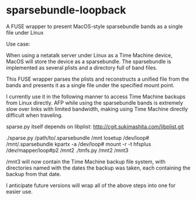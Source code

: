 sparsebundle-loopback
=====================

A FUSE wrapper to present MacOS-style sparsebundle bands as a single file under Linux

Use case:

When using a netatalk server under Linux as a Time Machine device, MacOS
will store the device as a sparsebundle. The sparsebundle is implemented as
several plists and a directory full of band files.

This FUSE wrapper parses the plists and reconstructs a unified file from
the bands and presents it as a single file under the specified mount point.

I currently use it in the following manner to access Time Machine backups
from Linux directly. AFP while using the sparsebundle bands is extremely
slow over links with limited bandwidth, making using Time Machine directly
difficult when traveling.

sparse.py itself depends on libplist: http://cgit.sukimashita.com/libplist.git

./sparse.py /path/to/<name>.sparsebundle /mnt
losetup /dev/loop# /mnt/<name>.sparsebundle
kpartx -a /dev/loop#
mount -r -t hfsplus /dev/mapper/loop#p2 /mnt2
./tmfs.py /mnt2 /mnt3

/mnt3 will now contain the Time Machine backup file system, with directories
named with the dates the backup was taken, each containing the backup from
that date.

I anticipate future versions will wrap all of the above steps into one
for easier use.
